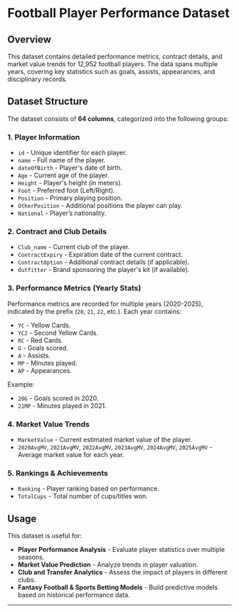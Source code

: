 # **Football Player Performance Dataset**  

## **Overview**  
This dataset contains detailed performance metrics, contract details, and market value trends for 12,952 football players. The data spans multiple years, covering key statistics such as goals, assists, appearances, and disciplinary records.  

## **Dataset Structure**  
The dataset consists of **64 columns**, categorized into the following groups:  

### **1. Player Information**  
- `id` - Unique identifier for each player.  
- `name` - Full name of the player.  
- `dateOfBirth` - Player's date of birth.  
- `Age` - Current age of the player.  
- `Height` - Player's height (in meters).  
- `Foot` - Preferred foot (Left/Right).  
- `Position` - Primary playing position.  
- `OtherPosition` - Additional positions the player can play.  
- `National` - Player’s nationality.  

### **2. Contract and Club Details**  
- `Club_name` - Current club of the player.  
- `ContractExpiry` - Expiration date of the current contract.  
- `ContractOption` - Additional contract details (if applicable).  
- `Outfitter` - Brand sponsoring the player's kit (if available).  

### **3. Performance Metrics (Yearly Stats)**  
Performance metrics are recorded for multiple years (2020-2025), indicated by the prefix (`20`, `21`, `22`, etc.). Each year contains:  
- `YC` - Yellow Cards.  
- `YC2` - Second Yellow Cards.  
- `RC` - Red Cards.  
- `G` - Goals scored.  
- `A` - Assists.  
- `MP` - Minutes played.  
- `AP` - Appearances.  

Example:  
- `20G` - Goals scored in 2020.  
- `21MP` - Minutes played in 2021.  

### **4. Market Value Trends**  
- `MarketValue` - Current estimated market value of the player.  
- `2020AvgMV`, `2021AvgMV`, `2022AvgMV`, `2023AvgMV`, `2024AvgMV`, `2025AvgMV` - Average market value for each year.  

### **5. Rankings & Achievements**  
- `Ranking` - Player ranking based on performance.  
- `TotalCups` - Total number of cups/titles won.  

## **Usage**  
This dataset is useful for:  
- **Player Performance Analysis** - Evaluate player statistics over multiple seasons.  
- **Market Value Prediction** - Analyze trends in player valuation.  
- **Club and Transfer Analytics** - Assess the impact of players in different clubs.  
- **Fantasy Football & Sports Betting Models** - Build predictive models based on historical performance data.  

---

